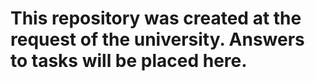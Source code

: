 # This repository was created at the request of the university. Answers to tasks will be placed here.
